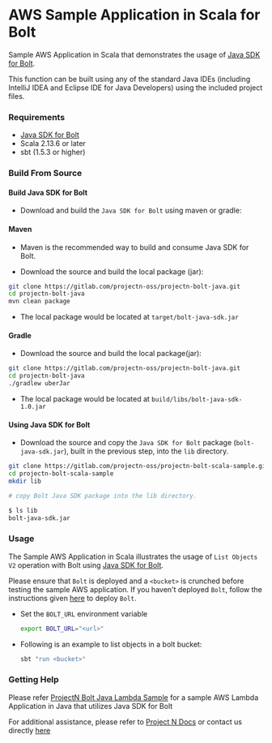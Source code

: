 # AWS Sample Application in Scala for Bolt

Sample AWS Application in Scala that demonstrates the usage of
[Java SDK for Bolt](https://gitlab.com/projectn-oss/projectn-bolt-java).

This function can be built using any of the standard Java IDEs
(including IntelliJ IDEA and Eclipse IDE for Java Developers) using the included project files.

### Requirements

- [Java SDK for Bolt](https://gitlab.com/projectn-oss/projectn-bolt-java)
- Scala 2.13.6 or later
- sbt (1.5.3 or higher)

### Build From Source

#### Build Java SDK for Bolt

* Download and build the `Java SDK for Bolt` using maven or gradle:

#### Maven
* Maven is the recommended way to build and consume Java SDK for Bolt.

* Download the source and build the local package (jar):

```bash
git clone https://gitlab.com/projectn-oss/projectn-bolt-java.git
cd projectn-bolt-java
mvn clean package
```

* The local package would be located at `target/bolt-java-sdk.jar`

#### Gradle
* Download the source and build the local package(jar):

```bash
git clone https://gitlab.com/projectn-oss/projectn-bolt-java.git
cd projectn-bolt-java
./gradlew uberJar
```

* The local package would be located at `build/libs/bolt-java-sdk-1.0.jar`

#### Using Java SDK for Bolt

* Download the source and copy the `Java SDK for Bolt` package (`bolt-java-sdk.jar`), built in the previous step,
  into the `lib` directory.
  
```bash
git clone https://gitlab.com/projectn-oss/projectn-bolt-scala-sample.git
cd projectn-bolt-scala-sample
mkdir lib

# copy Bolt Java SDK package into the lib directory.

$ ls lib
bolt-java-sdk.jar
```

### Usage

The Sample AWS Application in Scala illustrates the usage of `List Objects V2` operation with Bolt using 
[Java SDK for Bolt](https://gitlab.com/projectn-oss/projectn-bolt-java).

Please ensure that `Bolt` is deployed and a `<bucket>` is crunched before testing the sample AWS application. 
If you haven't deployed `Bolt`, follow the instructions given 
[here](https://xyz.projectn.co/installation-guide#estimate-savings) to deploy `Bolt`.

* Set the `BOLT_URL` environment variable
  ```bash
  export BOLT_URL="<url>"
  ```

* Following is an example to list objects in a bolt bucket:
  ```bash
  sbt "run <bucket>"
  ```

### Getting Help

Please refer [ProjectN Bolt Java Lambda Sample](https://gitlab.com/projectn-oss/projectn-bolt-java-sample) for a sample
AWS Lambda Application in Java that utilizes Java SDK for Bolt

For additional assistance, please refer to [Project N Docs](https://xyz.projectn.co/) or contact us directly
[here](mailto:support@projectn.co)